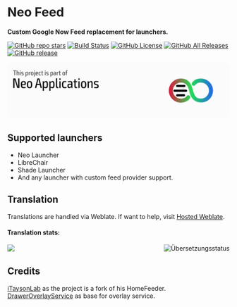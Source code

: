 # Neo Feed

**Custom Google Now Feed replacement for launchers.**

[![GitHub repo stars](https://img.shields.io/github/stars/saulhdev/OmegaFeeder?style=flat)](https://github.com/saulhdev/OmegaFeeder/stargazers)
[![Build Status](https://img.shields.io/github/workflow/status/saulhdev/OmegaFeeder/Omega%20Feeder%20CI?event=push&logo=github&style=flat)](https://github.com/saulhdev/OmegaFeeder/actions?query=workflow%3A%22Omega+Feeder+CI%22+event%3Apush)
[![GitHub License](https://img.shields.io/github/license/saulhdev/OmegaFeeder)](https://github.com/saulhdev/Neo-Launcher/blob/main/LICENSE)
[![GitHub All Releases](https://img.shields.io/github/downloads/saulhdev/OmegaFeeder/total.svg?style=fla)](https://github.com/saulhdev/OmegaFeeder/releases/)
[![GitHub release](https://img.shields.io/github/v/release/saulhdev/OmegaFeeder?display_name=tag)](https://github.com/saulhdev/OmegaFeeder/releases/latest)

![Neo Applications Banner](neo_banner.png)

## Supported launchers

- Neo Launcher
- LibreChair
- Shade Launcher
- And any launcher with custom feed provider support.

## Translation

Translations are handled via Weblate. If want to help,
visit <a href="https://hosted.weblate.org/projects/neo-feed/">Hosted Weblate</a>.

#### **Translation stats:** 
[<img align="right" src="https://hosted.weblate.org/widgets/neo-feed/-/287x66-white.png" alt="Übersetzungsstatus" />](https://hosted.weblate.org/engage/neo-feed/?utm_source=widget)

<img src="https://hosted.weblate.org/widgets/neo-feed/-/multi-red.svg" />

## Credits

[iTaysonLab](https://github.com/iTaysonLab) as the project is a fork of his HomeFeeder.<br/>
[DrawerOverlayService](https://github.com/FabianTerhorst/DrawerOverlayService) as base for overlay
service.
